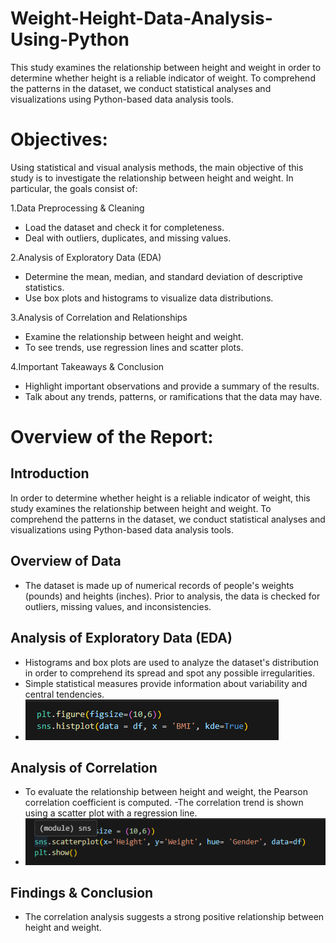 # Weight-Height-Data-Analysis-Using-Python
This study examines the relationship between height and weight in order to determine whether height is a reliable indicator of weight. To comprehend the patterns in the dataset, we conduct statistical analyses and visualizations using Python-based data analysis tools.

# Objectives: 
Using statistical and visual analysis methods, the main objective of this study is to investigate the relationship between height and weight. In particular, the goals consist of:

1.Data Preprocessing & Cleaning
- Load the dataset and check it for completeness.
- Deal with outliers, duplicates, and missing values.

2.Analysis of Exploratory Data (EDA)
- Determine the mean, median, and standard deviation of descriptive statistics.
- Use box plots and histograms to visualize data distributions.

3.Analysis of Correlation and Relationships
- Examine the relationship between height and weight.
- To see trends, use regression lines and scatter plots.

4.Important Takeaways & Conclusion
- Highlight important observations and provide a summary of the results.
- Talk about any trends, patterns, or ramifications that the data may have.

# Overview of the Report: 
## Introduction
In order to determine whether height is a reliable indicator of weight, this study examines the relationship between height and weight. To comprehend the patterns in the dataset, we conduct statistical analyses and visualizations using Python-based data analysis tools.

## Overview of Data
- The dataset is made up of numerical records of people's weights (pounds) and heights (inches). Prior to analysis, the data is checked for outliers, missing values, and inconsistencies.

## Analysis of Exploratory Data (EDA)
- Histograms and box plots are used to analyze the dataset's distribution in order to comprehend its spread and spot any possible irregularities.
- Simple statistical measures provide information about variability and central tendencies.
- ![Code](Images/p.2.png)

## Analysis of Correlation
- To evaluate the relationship between height and weight, the Pearson correlation coefficient is computed.
-The correlation trend is shown using a scatter plot with a regression line.
- ![Code](Images/p.3.png)

## Findings & Conclusion
- The correlation analysis suggests a strong positive relationship between height and weight.



